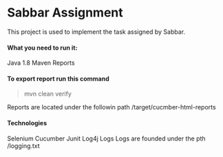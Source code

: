 # Sabbar Assignment

This project is used to implement the task assigned by Sabbar.

#### What you need to run it:
Java 1.8
Maven
Reports

#### To export report run this command
> mvn clean verify


Reports are located under the followin path /target/cucmber-html-reports

#### Technologies
Selenium
Cucumber
Junit
Log4j
Logs
Logs are founded under the pth /logging.txt
